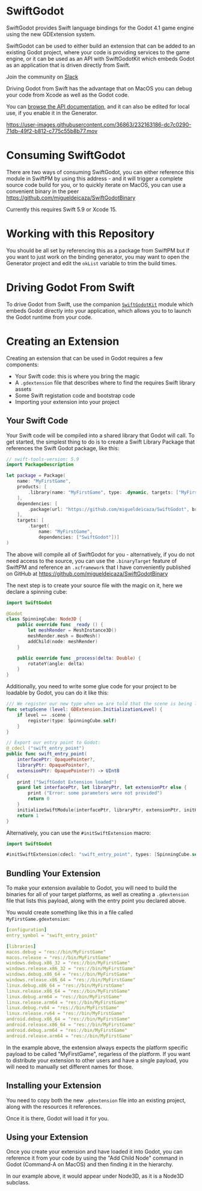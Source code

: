 # SwiftGodot

SwiftGodot provides Swift language bindings for the Godot 4.1 game
engine using the new GDExtension system.

SwiftGodot can be used to either build an extension that can be added
to an existing Godot project, where your code is providing services
to the game engine, or it can be used as an API with SwiftGodotKit
which embeds Godot as an application that is driven directly from
Swift.

Join the community on [Slack](https://join.slack.com/t/swiftongodot/shared_invite/zt-1wzri6b7b-teFZhkeImA~KViioUWlR2w)

Driving Godot from Swift has the advantage that on MacOS you can
debug your code from Xcode as well as the Godot code.

You can [browse the API
documentation](https://migueldeicaza.github.io/SwiftGodotDocs/documentation/swiftgodot/),
and it can also be edited for local use, if you enable it in the
Generator.

https://user-images.githubusercontent.com/36863/232163186-dc7c0290-71db-49f2-b812-c775c55b8b77.mov

# Consuming SwiftGodot

There are two ways of consuming SwiftGodot, you can either reference
this module in SwiftPM by using this address - and it will trigger a
complete source code build for you, or to quickly iterate on MacOS,
you can use a convenient binary in the peer
https://github.com/migueldeicaza/SwiftGodotBinary

Currently this requires Swift 5.9 or Xcode 15.

# Working with this Repository

You should be all set by referencing this as a package from SwiftPM
but if you want to just work on the binding generator, you may want
to open the Generator project and edit the `okList` variable
to trim the build times.

# Driving Godot From Swift

To drive Godot from Swift, use the companion [`SwiftGodotKit`](https://github.com/migueldeicaza/SwiftGodotKit) 
module which embeds Godot directly into your application, which 
allows you to to launch the Godot runtime from your code.


# Creating an Extension

Creating an extension that can be used in Godot requires a few 
components:

* Your Swift code: this is where you bring the magic
* A `.gdextension` file that describes where to find the requires
  Swift library assets
* Some Swift registation code and bootstrap code
* Importing your extension into your project

## Your Swift Code

Your Swift code will be compiled into a shared library that Godot
will call.   To get started, the simplest thing to do is to 
create a Swift Library Package that references the Swift Godot 
package, like this:

```swift
// swift-tools-version: 5.9
import PackageDescription

let package = Package(
    name: "MyFirstGame",
    products: [
        .library(name: "MyFirstGame", type: .dynamic, targets: ["MyFirstGame"]),
    ],
    dependencies: [
        .package(url: "https://github.com/migueldeicaza/SwiftGodot", branch: "main")
    ],
    targets: [
        .target(
            name: "MyFirstGame",
            dependencies: ["SwiftGodot"])]
)
```

The above will compile all of SwiftGodot for you - alternatively, if
you do not need access to the source, you can use the `.binaryTarget`
feature of SwiftPM and reference an `.xcframework` that I have
conveniently published on GitHub at
https://github.com/migueldeicaza/SwiftGodotBinary

The next step is to create your source file with the magic on it,
here we declare a spinning cube:

```swift
import SwiftGodot

@Godot
class SpinningCube: Node3D {
    public override func _ready () {
        let meshRender = MeshInstance3D()
        meshRender.mesh = BoxMesh()
        addChild(node: meshRender)
    }

    public override func _process(delta: Double) {
        rotateY(angle: delta)
    }
}
```

Additionally, you need to write some glue code for your 
project to be loadable by Godot, you can do it like this:

```swift
/// We register our new type when we are told that the scene is being loaded
func setupScene (level: GDExtension.InitializationLevel) {
    if level == .scene {
        register(type: SpinningCube.self)
    }
}

// Export our entry point to Godot:
@_cdecl ("swift_entry_point")
public func swift_entry_point(
    interfacePtr: OpaquePointer?,
    libraryPtr: OpaquePointer?,
    extensionPtr: OpaquePointer?) -> UInt8
{
    print ("SwiftGodot Extension loaded")
    guard let interfacePtr, let libraryPtr, let extensionPtr else {
        print ("Error: some parameters were not provided")
        return 0
    }
    initializeSwiftModule(interfacePtr, libraryPtr, extensionPtr, initHook: setupScene, deInitHook: { x in })
    return 1
}
```

Alternatively, you can use the `#initSwiftExtension` macro:

```swift
import SwiftGodot

#initSwiftExtension(cdecl: "swift_entry_point", types: [SpinningCube.self])
```

## Bundling Your Extension

To make your extension available to Godot, you will need to 
build the binaries for all of your target platforms, as well
as creating a `.gdextension` file that lists this payload, 
along with the entry point you declared above.

You would create something like this in a file called
`MyFirstGame.gdextension`:

```yml
[configuration]
entry_symbol = "swift_entry_point"

[libraries]
macos.debug = "res://bin/MyFirstGame"
macos.release = "res://bin/MyFirstGame"
windows.debug.x86_32 = "res://bin/MyFirstGame"
windows.release.x86_32 = "res://bin/MyFirstGame"
windows.debug.x86_64 = "res://bin/MyFirstGame"
windows.release.x86_64 = "res://bin/MyFirstGame"
linux.debug.x86_64 = "res://bin/MyFirstGame"
linux.release.x86_64 = "res://bin/MyFirstGame"
linux.debug.arm64 = "res://bin/MyFirstGame"
linux.release.arm64 = "res://bin/MyFirstGame"
linux.debug.rv64 = "res://bin/MyFirstGame"
linux.release.rv64 = "res://bin/MyFirstGame"
android.debug.x86_64 = "res://bin/MyFirstGame"
android.release.x86_64 = "res://bin/MyFirstGame"
android.debug.arm64 = "res://bin/MyFirstGame"
android.release.arm64 = "res://bin/MyFirstGame"
```

In the example above, the extension always expects the 
platform specific payload to be called "MyFirstGame", 
regarless of the platform.   If you want to distribute
your extension to other users and have a single payload,
you will need to manually set different names for those.

## Installing your Extension

You need to copy both the new `.gdextension` file into 
an existing project, along with the resources it references.

Once it is there, Godot will load it for you.

## Using your Extension

Once you create your extension and have loaded it into
Godot, you can reference it from your code by using the
"Add Child Node" command in Godot (Command-A on MacOS)
and then finding it in the hierarchy.

In our example above, it would appear under Node3D, as it
is a Node3D subclass.
